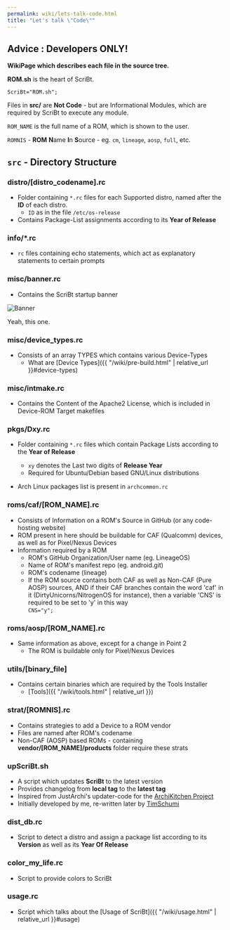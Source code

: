 ```yaml
---
permalink: wiki/lets-talk-code.html
title: "Let's talk \"Code\""
---
```


## Advice : Developers ONLY!

**WikiPage which describes each file in the source tree.**  

**ROM.sh** is the heart of ScriBt.  

`ScriBt="ROM.sh";`

Files in **src/** are **Not Code** - but are Informational Modules, which are required by ScriBt to execute any module.  

`ROM_NAME` is the full name of a ROM, which is shown to the user.  

`ROMNIS` - **ROM** **N**ame **I**n **S**ource - eg. `cm`, `lineage`, `aosp`, `full`, etc.

## `src` - Directory Structure  
  
### distro/[distro_codename].rc

* Folder containing `*.rc` files for each Supported distro, named after the **ID** of each distro.  
  - `ID` as in the file `/etc/os-release`
* Contains Package-List assignments according to its **Year of Release**  

### info/*.rc

* `rc` files containing echo statements, which act as explanatory statements to certain prompts  

### misc/banner.rc

* Contains the ScriBt startup banner

![Banner](https://cloud.githubusercontent.com/assets/14874906/25773497/ea75ad0e-329b-11e7-92fb-e373d11fdd4b.png)  

Yeah, this one.  

### misc/device_types.rc

* Consists of an array TYPES which contains various Device-Types  
  - What are [Device Types]({{ "/wiki/pre-build.html" | relative_url }}#device-types)  

### misc/intmake.rc

* Contains the Content of the Apache2 License, which is included in Device-ROM Target makefiles  

### pkgs/Dxy.rc

* Folder containing `*.rc` files which contain Package Lists according to the **Year of Release**  
  - `xy` denotes the Last two digits of **Release Year**  
  - Required for Ubuntu/Debian based GNU/Linux distributions

* Arch Linux packages list is present in `archcommon.rc`

### roms/caf/[ROM_NAME].rc

* Consists of Information on a ROM's Source in GitHub (or any code-hosting website)
* ROM present in here should be buildable for CAF (Qualcomm) devices, as well as for Pixel/Nexus Devices    
* Information required by a ROM  
  - ROM's GitHub Organization/User name (eg. LineageOS)
  - Name of ROM's manifest repo (eg. android.git)
  - ROM's codename (lineage)
  - If the ROM source contains both CAF as well as Non-CAF (Pure AOSP) sources, AND if their CAF branches contain the word 'caf' in it (DirtyUnicorns/NitrogenOS for instance), then a variable 'CNS' is required to be set to 'y' in this way  
  `CNS="y";`  

### roms/aosp/[ROM_NAME].rc

* Same information as above, except for a change in Point 2  
  - The ROM is buildable only for Pixel/Nexus Devices  

### utils/[binary_file]

* Contains certain binaries which are required by the Tools Installer  
  - [Tools]({{ "/wiki/tools.html" | relative_url }})  

### strat/[ROMNIS].rc

* Contains strategies to add a Device to a ROM vendor  
* Files are named after ROM's codename
* Non-CAF (AOSP) based ROMs - containing **vendor/[ROM_NAME]/products** folder require these strats  

### upScriBt.sh

* A script which updates **ScriBt** to the latest version  
* Provides changelog from **local tag** to the **latest tag**  
* Inspired from JustArchi's updater-code for the [ArchiKitchen Project](https://github.com/JustArchi/ArchiKitchen)
* Initially developed by me, re-written later by [TimSchumi](https://github.com/TimSchumi)  

### dist_db.rc

* Script to detect a distro and assign a package list according to its **Version** as well as its **Year Of Release**  

### color_my_life.rc

* Script to provide colors to ScriBt  

### usage.rc

* Script which talks about the [Usage of ScriBt]({{ "/wiki/usage.html" | relative_url }}#usage)  
